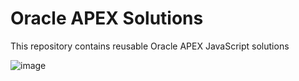 # Oracle APEX Solutions

This repository contains reusable Oracle APEX  JavaScript solutions

![image](https://github.com/user-attachments/assets/73664665-20ee-41c7-a72e-f995eab10c83)
